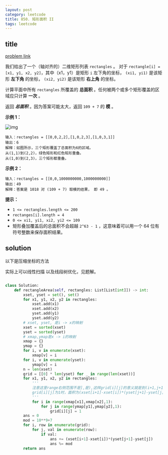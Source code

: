 ```yaml
---
layout: post
category: leetcode
title: 850. 矩形面积 II
tags: leetcode
---
```


## title
[problem link](https://leetcode-cn.com/problems/rectangle-area-ii/)

我们给出了一个（轴对齐的）二维矩形列表 `rectangles` 。 对于 `rectangle[i] = [x1, y1, x2, y2]`，其中（x1，y1）是矩形 `i` 左下角的坐标， `(xi1, yi1)` 是该矩形 **左下角** 的坐标， `(xi2, yi2)` 是该矩形 **右上角** 的坐标。

计算平面中所有 `rectangles` 所覆盖的 **总面积** 。任何被两个或多个矩形覆盖的区域应只计算 **一次** 。

返回 ***总面积*** 。因为答案可能太大，返回 `109 + 7` 的 **模** 。

 

**示例 1：**

![img](https://cdn.jsdelivr.net/gh/mafulong/mdPic@vv3/v3/20220228220145.png)

```
输入：rectangles = [[0,0,2,2],[1,0,2,3],[1,0,3,1]]
输出：6
解释：如图所示，三个矩形覆盖了总面积为6的区域。
从(1,1)到(2,2)，绿色矩形和红色矩形重叠。
从(1,0)到(2,3)，三个矩形都重叠。
```

**示例 2：**

```
输入：rectangles = [[0,0,1000000000,1000000000]]
输出：49
解释：答案是 1018 对 (109 + 7) 取模的结果， 即 49 。
```

 

**提示：**

- `1 <= rectangles.length <= 200`
- `rectanges[i].length = 4`
- `0 <= xi1, yi1, xi2, yi2 <= 109`
- 矩形叠加覆盖后的总面积不会超越 `2^63 - 1` ，这意味着可以用一个 64 位有符号整数来保存面积结果。

## solution

以下是压缩坐标的方法

实际上可以线性扫描 以及线段树优化，见题解。

```python

class Solution:
    def rectangleArea(self, rectangles: List[List[int]]) -> int:
        xset, yset = set(), set()
        for x1, y1, x2, y2 in rectangles:
            xset.add(x1)
            xset.add(x2)
            yset.add(y1)
            yset.add(y2)
        # xset, yset, 是i -> x的映射
        xset = sorted(xset)
        yset = sorted(yset)
        # xmap,ymap是x -> i的映射
        xmap = {}
        ymap = {}
        for i, v in enumerate(xset):
            xmap[v] = i
        for i, v in enumerate(yset):
            ymap[v] = i
        n = len(xset)
        grid = [[0] * len(yset) for _ in range(len(xset))]
        for x1, y1, x2, y2 in rectangles:
            '''
            注意这里range右侧范围不是],是),这样grid[i][j]的意义就是到(i+1,j+1)的区间都是属于grid[i][j]的
            grid[i][j]为1时，面积为(xset[i+1]-xset[i])*(yset[j+1]-yset[j])
            '''
            for i in range(xmap[x1],xmap[x2],1):
                for j in range(ymap[y1],ymap[y2],1):
                    grid[i][j] = 1
        ans = 0
        mod = 10**9+7
        for i, row in enumerate(grid):
            for j, val in enumerate(row):
                if val:
                    ans += (xset[i+1]-xset[i])*(yset[j+1]-yset[j])
                    ans %= mod
        return ans


```

